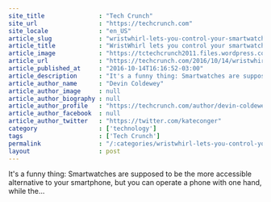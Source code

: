 ```yaml
---
site_title               : "Tech Crunch"
site_url                 : "https://techcrunch.com"
site_locale              : "en_US"
article_slug             : "wristwhirl-lets-you-control-your-smartwatch-with-hand-gestures-and-look-mad-while-you-do-it"
article_title            : "WristWhirl lets you control your smartwatch with hand gestures (and look mad while you do it)"
article_image            : "https://tctechcrunch2011.files.wordpress.com/2016/10/wristwhirl1.jpg?w=764&h=400&crop=1"
article_url              : "https://techcrunch.com/2016/10/14/wristwhirl-lets-you-control-your-smartwatch-with-hand-gestures-and-look-mad-while-you-do-it/"
article_published_at     : "2016-10-14T16:16:52-03:00"
article_description      : "It's a funny thing: Smartwatches are supposed to be the more accessible alternative to your smartphone, but you can operate a phone with one hand, while the..."
article_author_name      : "Devin Coldewey"
article_author_image     : null
article_author_biography : null
article_author_profile   : "https://techcrunch.com/author/devin-coldewey/"
article_author_facebook  : null
article_author_twitter   : "https://twitter.com/kateconger"
category                 : ['technology']
tags                     : ['Tech Crunch']
permalink                : "/:categories/wristwhirl-lets-you-control-your-smartwatch-with-hand-gestures-and-look-mad-while-you-do-it/"
layout                   : post
---
```


It's a funny thing: Smartwatches are supposed to be the more accessible alternative to your smartphone, but you can operate a phone with one hand, while the...
